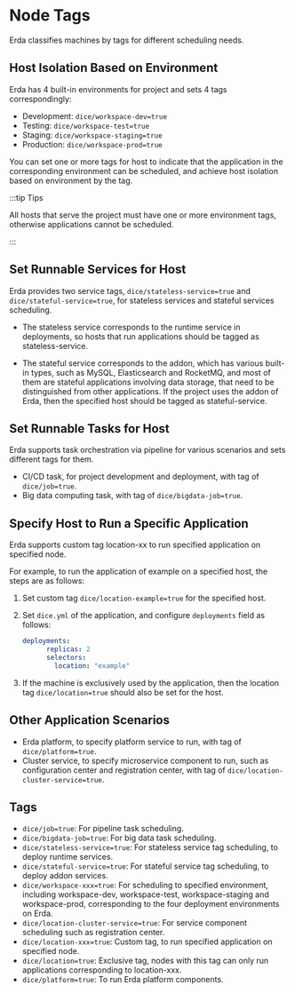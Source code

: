 # Node Tags

Erda classifies machines by tags for different scheduling needs.

## Host Isolation Based on Environment

Erda has 4 built-in environments for project and sets 4 tags correspondingly:

- Development: `dice/workspace-dev=true`
- Testing: `dice/workspace-test=true`
- Staging: `dice/workspace-staging=true`
- Production: `dice/workspace-prod=true`

You can set one or more tags for host to indicate that the application in the corresponding environment can be scheduled, and achieve host isolation based on environment by the tag.

:::tip Tips

All hosts that serve the project must have one or more environment tags, otherwise applications cannot be scheduled.

:::

## Set Runnable Services for Host

Erda provides two service tags, `dice/stateless-service=true` and `dice/stateful-service=true`, for stateless services and stateful services scheduling.

* The stateless service corresponds to the runtime service in deployments, so hosts that run applications should be tagged as stateless-service.

* The stateful service corresponds to the addon, which has various built-in types, such as MySQL, Elasticsearch and RocketMQ, and most of them are stateful applications involving data storage, that need to be distinguished from other applications. If the project uses the addon of Erda, then the specified host should be tagged as stateful-service.

## Set Runnable Tasks for Host

Erda supports task orchestration via pipeline for various scenarios and sets different tags for them.

- CI/CD task, for project development and deployment, with tag of `dice/job=true`.
- Big data computing task, with tag of `dice/bigdata-job=true`.

## Specify Host to Run a Specific Application

Erda supports custom tag location-xx to run specified application on specified node.

For example, to run the application of example on a specified host, the steps are as follows:

1. Set custom tag `dice/location-example=true` for the specified host.

2. Set `dice.yml` of the application, and configure `deployments` field as follows:

   ```yaml
   deployments:
         replicas: 2
         selectors:
           location: "example"
   ```

3. If the machine is exclusively used by the application, then the location tag `dice/location=true` should also be set for the host.

## Other Application Scenarios

- Erda platform, to specify platform service to run, with tag of `dice/platform=true`.
- Cluster service, to specify microservice component to run, such as configuration center and registration center, with tag of `dice/location-cluster-service=true`.

## Tags

- `dice/job=true`: For pipeline task scheduling.
- `dice/bigdata-job=true`: For big data task scheduling.
- `dice/stateless-service=true`: For stateless service tag scheduling, to deploy runtime services.
- `dice/stateful-service=true`: For stateful service tag scheduling, to deploy addon services.
- `dice/workspace-xxx=true`: For scheduling to specified environment, including workspace-dev, workspace-test, workspace-staging and workspace-prod, corresponding to the four deployment environments on Erda.
- `dice/location-cluster-service=true`: For service component scheduling such as registration center.
- `dice/location-xxx=true`: Custom tag, to run specified application on specified node.
- `dice/location=true`: Exclusive tag, nodes with this tag can only run applications corresponding to location-xxx.
- `dice/platform=true`: To run Erda platform components.

